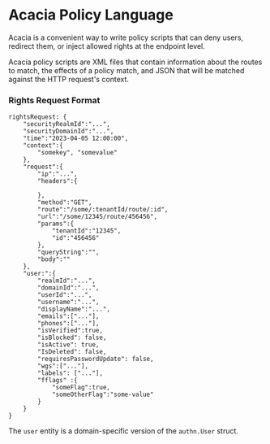 # Acacia Policy Language

Acacia is a convenient way to write policy scripts that can deny users, redirect them, or inject allowed rights at the 
endpoint level.

Acacia policy scripts are XML files that contain information about the routes to match, the effects of a policy match, 
and JSON that will be matched against the HTTP request's context.


### Rights Request Format
~~~
rightsRequest: {
    "securityRealmId":"...",
    "securityDomainId":"...",
    "time":"2023-04-05 12:00:00",
    "context":{
        "somekey", "somevalue"
    },
    "request":{
        "ip":"...",
        "headers":{
            
        },
        "method":"GET",
        "route":"/some/:tenantId/route/:id",
        "url":"/some/12345/route/456456",
        "params":{
            "tenantId":"12345",
            "id":"456456"
        },
        "queryString":"",
        "body":""
    },
    "user:":{
        "realmId":"...",
        "domainId":"...",
        "userId":"...",
        "username":"...",
        "displayName":"...",
        "emails":["..."],
        "phones":["..."],
        "isVerified":true,
        "isBlocked": false,
        "isActive": true,
        "IsDeleted": false,
        "requiresPasswordUpdate": false,
        "wgs":["..."],
        "labels": ["..."],
        "fflags" :{
            "someFlag":true,
            "someOtherFlag":"some-value"
        }
    }
}
~~~

The `user` entity is a domain-specific version of the `authn.User` struct.
